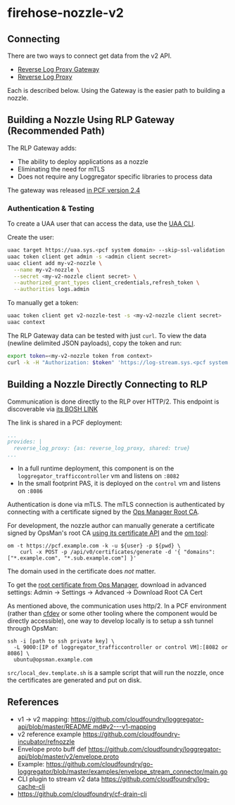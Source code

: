 # firehose-nozzle-v2

## Connecting

There are two ways to connect get data from the v2 API.

* [Reverse Log Proxy Gateway](https://github.com/cloudfoundry/loggregator/blob/master/docs/rlp_gateway.md)
* [Reverse Log Proxy](https://github.com/cloudfoundry/loggregator-release/tree/develop/jobs/reverse_log_proxy)

Each is described below. Using the Gateway is the easier path to building a nozzle.

## Building a Nozzle Using RLP Gateway (Recommended Path)

The RLP Gateway adds:
* The ability to deploy applications as a nozzle
* Eliminating the need for mTLS
* Does not require any Loggregator specific libraries to process data

The gateway was released [in PCF version 2.4](https://docs.pivotal.io/pivotalcf/2-4/pcf-release-notes/runtime-rn.html#-loggregator-v2-api-is-readable-through-rlp-gateway)

### Authentication & Testing
To create a UAA user that can access the data, use
the [UAA CLI](https://docs.cloudfoundry.org/uaa/uaa-user-management.html).

Create the user:

```bash
uaac target https://uaa.sys.<pcf system domain> --skip-ssl-validation
uaac token client get admin -s <admin client secret>
uaac client add my-v2-nozzle \
  --name my-v2-nozzle \
  --secret <my-v2-nozzle client secret> \
  --authorized_grant_types client_credentials,refresh_token \
  --authorities logs.admin
```

To manually get a token:

```bash
uaac token client get v2-nozzle-test -s <my-v2-nozzle client secret>
uaac context
``` 

The RLP Gateway data can be tested with just `curl`. To view the 
data (newline delimited JSON payloads), copy the token and run:
```bash
export token=<my-v2-nozzle token from context>
curl -k -H "Authorization: $token" 'https://log-stream.sys.<pcf system domain>/v2/read?counter'
```

## Building a Nozzle Directly Connecting to RLP

Communication is done directly to the RLP over HTTP/2.
This endpoint is discoverable via
[its BOSH LINK](https://github.com/cloudfoundry/loggregator-release/blob/v105.1/jobs/reverse_log_proxy/spec#L21-L25)

The link is shared in a PCF deployment:
```yaml
...
provides: |
  reverse_log_proxy: {as: reverse_log_proxy, shared: true}
...
```

* In a full runtime deployment, this component is on the `loggregator_trafficcontroller` vm and listens on `:8082`
* In the small footprint PAS, it is deployed on the `control` vm and listens on `:8086`

Authentication is done via mTLS. The mTLS connection is authenticated by connecting with a certificate signed by 
the [Ops Manager Root CA](https://docs.pivotal.io/pivotalcf/2-4/security/pcf-infrastructure/api-cert-rotation.html#-certificate-types).

For development, the nozzle author can manually generate a certificate signed by OpsMan's root CA
[using its certificate API](https://docs.pivotal.io/pivotalcf/2-4/opsman-api/#certificates)
and the [om tool](https://github.com/pivotal-cf/om):

```
om -t https://pcf.example.com -k -u ${user} -p ${pwd} \
    curl -x POST -p /api/v0/certificates/generate -d '{ "domains": ["*.example.com", "*.sub.example.com"] }'
```

The domain used in the certificate does _not_ matter.

To get the
[root certificate from Ops Manager](https://docs.pivotal.io/pivotalcf/security/pcf-infrastructure/api-cert-rotation.html#-certificate-types),
download in advanced settings:
Admin -> Settings -> Advanced -> Download Root CA Cert

As mentioned above, the communication uses http/2.
In a PCF environment (rather than [cfdev](https://github.com/cloudfoundry-incubator/cfdev)
or some other tooling where the component would be directly accessible), 
one way to develop locally is to setup a ssh tunnel through OpsMan:

```
ssh -i [path to ssh private key] \
  -L 9000:[IP of loggregator_trafficcontroller or control VM]:[8082 or 8086] \
  ubuntu@opsman.example.com
```

`src/local_dev.template.sh` is a sample script that will run the nozzle, once 
the certificates are generated and put on disk.

## References

* v1 -> v2 mapping: https://github.com/cloudfoundry/loggregator-api/blob/master/README.md#v2---v1-mapping
* v2 reference example https://github.com/cloudfoundry-incubator/refnozzle
* Envelope proto buff def https://github.com/cloudfoundry/loggregator-api/blob/master/v2/envelope.proto
* Example: https://github.com/cloudfoundry/go-loggregator/blob/master/examples/envelope_stream_connector/main.go
* CLI plugin to stream v2 data https://github.com/cloudfoundry/log-cache-cli
* https://github.com/cloudfoundry/cf-drain-cli
